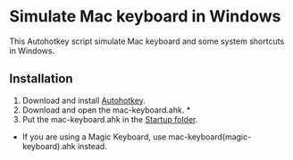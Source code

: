 # Simulate Mac keyboard in Windows

This Autohotkey script simulate Mac keyboard and some system shortcuts in Windows.

## Installation

1. Download and install [Autohotkey](https://www.autohotkey.com).
2. Download and open the mac-keyboard.ahk. *
3. Put the mac-keyboard.ahk in the [Startup folder](https://www.thewindowsclub.com/startup-folder-in-windows-8).

* If you are using a Magic Keyboard, use mac-keyboard(magic-keyboard).ahk instead.

